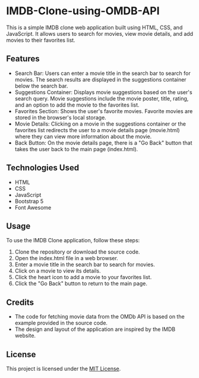 # IMDB-Clone-using-OMDB-API


This is a simple IMDB clone web application built using HTML, CSS, and JavaScript. It allows users to search for movies, view movie details, and add movies to their favorites list.

## Features

- Search Bar: Users can enter a movie title in the search bar to search for movies. The search results are displayed in the suggestions container below the search bar.
- Suggestions Container: Displays movie suggestions based on the user's search query. Movie suggestions include the movie poster, title, rating, and an option to add the movie to the favorites list.
- Favorites Section: Shows the user's favorite movies. Favorite movies are stored in the browser's local storage.
- Movie Details: Clicking on a movie in the suggestions container or the favorites list redirects the user to a movie details page (movie.html) where they can view more information about the movie.
- Back Button: On the movie details page, there is a "Go Back" button that takes the user back to the main page (index.html).

## Technologies Used

- HTML
- CSS
- JavaScript
- Bootstrap 5
- Font Awesome

## Usage

To use the IMDB Clone application, follow these steps:

1. Clone the repository or download the source code.
2. Open the index.html file in a web browser.
3. Enter a movie title in the search bar to search for movies.
4. Click on a movie to view its details.
5. Click the heart icon to add a movie to your favorites list.
6. Click the "Go Back" button to return to the main page.

## Credits

- The code for fetching movie data from the OMDb API is based on the example provided in the source code.
- The design and layout of the application are inspired by the IMDB website.

## License

This project is licensed under the [MIT License](LICENSE).
